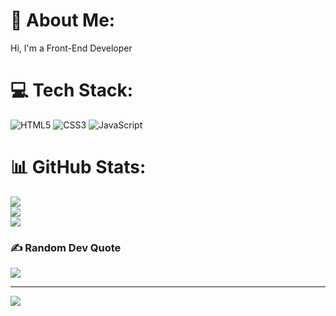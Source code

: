 # 💫 About Me:
Hi, I'm a Front-End Developer


# 💻 Tech Stack:
![HTML5](https://img.shields.io/badge/html5-%23E34F26.svg?style=for-the-badge&logo=html5&logoColor=white) ![CSS3](https://img.shields.io/badge/css3-%231572B6.svg?style=for-the-badge&logo=css3&logoColor=white) ![JavaScript](https://img.shields.io/badge/javascript-%23323330.svg?style=for-the-badge&logo=javascript&logoColor=%23F7DF1E)
# 📊 GitHub Stats:
![](https://github-readme-stats.vercel.app/api?username=jobvanraak1&theme=dark&hide_border=true&include_all_commits=false&count_private=false)<br/>
![](https://github-readme-streak-stats.herokuapp.com/?user=jobvanraak1&theme=dark&hide_border=true)<br/>
![](https://github-readme-stats.vercel.app/api/top-langs/?username=jobvanraak1&theme=dark&hide_border=true&include_all_commits=false&count_private=false&layout=compact)

### ✍️ Random Dev Quote
![](https://quotes-github-readme.vercel.app/api?type=vetical&theme=radical)

---
[![](https://visitcount.itsvg.in/api?id=jobvanraak1&icon=0&color=0)](https://visitcount.itsvg.in)

<!-- Proudly created with GPRM ( https://gprm.itsvg.in ) -->
